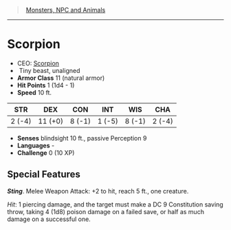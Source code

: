 ﻿---
!Monster
Family: MonsterVO
Type: beast
Size: Tiny
Alignment: unaligned
ArmorClass: 11 (natural armor)
HitPoints: 1 (1d4 - 1)
Speed: 10 ft.
Strength: ' 2 (-4)'
Dexterity: 11 (+0)
Constitution: ' 8 (-1)'
Intelligence: ' 1 (-5)'
Wisdom: ' 8 (-1)'
Charisma: ' 2 (-4)'
Senses: blindsight 10 ft., passive Perception 9
Languages: '-'
Challenge: 0 (10 XP)
Id: monsters_vo.md#scorpion
ParentLink: monsters_vo.md#monsters-npc-and-animals
Name: Scorpion
ParentName: Monsters, NPC and Animals
NameLevel: 1
AltName: '[Scorpion](hd_monsters_scorpion.md)'
Attributes: {}
---
> [Monsters, NPC and Animals](srd_monsters.md)

---

# Scorpion

- CEO: [Scorpion](hd_monsters_scorpion.md)
-  Tiny beast, unaligned
- **Armor Class** 11 (natural armor)
- **Hit Points** 1 (1d4 - 1)
- **Speed** 10 ft.

|STR|DEX|CON|INT|WIS|CHA|
|---|---|---|---|---|---|
| 2 (-4)|11 (+0)| 8 (-1)| 1 (-5)| 8 (-1)| 2 (-4)|

- **Senses** blindsight 10 ft., passive Perception 9
- **Languages** -
- **Challenge** 0 (10 XP)

## Special Features

**_Sting_**. Melee Weapon Attack: +2 to hit, reach 5 ft., one creature.

_Hit_: 1 piercing damage, and the target must make a DC 9 Constitution saving throw, taking 4 (1d8) poison damage on a failed save, or half as much damage on a successful one.

